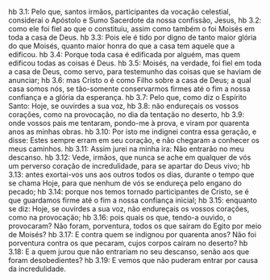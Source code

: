 hb 3.1: Pelo que, santos irmãos, participantes da vocação celestial, considerai o Apóstolo e Sumo Sacerdote da nossa confissão, Jesus,
hb 3.2: como ele foi fiel ao que o constituiu, assim como também o foi Moisés em toda a casa de Deus.
hb 3.3: Pois ele é tido por digno de tanto maior glória do que Moisés, quanto maior honra do que a casa tem aquele que a edificou.
hb 3.4: Porque toda casa é edificada por alguém, mas quem edificou todas as coisas é Deus.
hb 3.5: Moisés, na verdade, foi fiel em toda a casa de Deus, como servo, para testemunho das coisas que se haviam de anunciar;
hb 3.6: mas Cristo o é como Filho sobre a casa de Deus; a qual casa somos nós, se tão-somente conservarmos firmes até o fim a nossa confiança e a glória da esperança.
hb 3.7: Pelo que, como diz o Espírito Santo: Hoje, se ouvirdes a sua voz,
hb 3.8: não endureçais os vossos corações, como na provocação, no dia da tentação no deserto,
hb 3.9: onde vossos pais me tentaram, pondo-me à prova, e viram por quarenta anos as minhas obras.
hb 3.10: Por isto me indignei contra essa geração, e disse: Estes sempre erram em seu coração, e não chegaram a conhecer os meus caminhos.
hb 3.11: Assim jurei na minha ira: Não entrarão no meu descanso.
hb 3.12: Vede, irmãos, que nunca se ache em qualquer de vós um perverso coração de incredulidade, para se apartar do Deus vivo;
hb 3.13: antes exortai-vos uns aos outros todos os dias, durante o tempo que se chama Hoje, para que nenhum de vós se endureça pelo engano do pecado;
hb 3.14: porque nos temos tornado participantes de Cristo, se é que guardamos firme até o fim a nossa confiança inicial;
hb 3.15: enquanto se diz: Hoje, se ouvirdes a sua voz, não endureçais os vossos corações, como na provocação;
hb 3.16: pois quais os que, tendo-a ouvido, o provocaram? Não foram, porventura, todos os que saíram do Egito por meio de Moisés?
hb 3.17: E contra quem se indignou por quarenta anos? Não foi porventura contra os que pecaram, cujos corpos caíram no deserto?
hb 3.18: E a quem jurou que não entrariam no seu descanso, senão aos que foram desobedientes?
hb 3.19: E vemos que não puderam entrar por causa da incredulidade.
